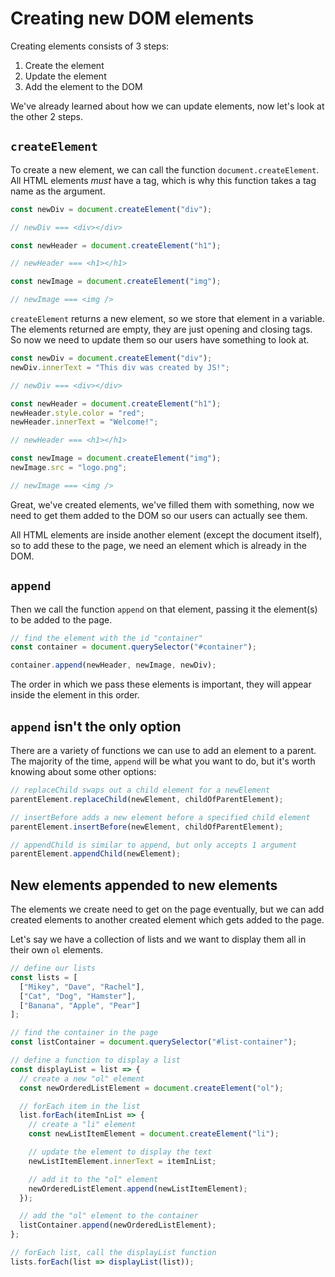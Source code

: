 # Creating new DOM elements

Creating elements consists of 3 steps:

1. Create the element
2. Update the element
3. Add the element to the DOM

We've already learned about how we can update elements, now let's look at the other 2 steps.

## `createElement`

To create a new element, we can call the function `document.createElement`. All HTML elements _must_ have a tag, which is why this function takes a tag name as the argument.

```javascript
const newDiv = document.createElement("div");

// newDiv === <div></div>

const newHeader = document.createElement("h1");

// newHeader === <h1></h1>

const newImage = document.createElement("img");

// newImage === <img />
```

`createElement` returns a new element, so we store that element in a variable. The elements returned are empty, they are just opening and closing tags. So now we need to update them so our users have something to look at.

```javascript
const newDiv = document.createElement("div");
newDiv.innerText = "This div was created by JS!";

// newDiv === <div></div>

const newHeader = document.createElement("h1");
newHeader.style.color = "red";
newHeader.innerText = "Welcome!";

// newHeader === <h1></h1>

const newImage = document.createElement("img");
newImage.src = "logo.png";

// newImage === <img />
```

Great, we've created elements, we've filled them with something, now we need to get them added to the DOM so our users can actually see them.

All HTML elements are inside another element (except the document itself), so to add these to the page, we need an element which is already in the DOM.

## `append`

Then we call the function `append` on that element, passing it the element(s) to be added to the page.

```javascript
// find the element with the id "container"
const container = document.querySelector("#container");

container.append(newHeader, newImage, newDiv);
```

The order in which we pass these elements is important, they will appear inside the element in this order.

## `append` isn't the only option

There are a variety of functions we can use to add an element to a parent. The majority of the time, `append` will be what you want to do, but it's worth knowing about some other options:

```javascript
// replaceChild swaps out a child element for a newElement
parentElement.replaceChild(newElement, childOfParentElement);

// insertBefore adds a new element before a specified child element
parentElement.insertBefore(newElement, childOfParentElement);

// appendChild is similar to append, but only accepts 1 argument
parentElement.appendChild(newElement);
```

## New elements appended to new elements

The elements we create need to get on the page eventually, but we can add created elements to another created element which gets added to the page.

Let's say we have a collection of lists and we want to display them all in their own `ol` elements.

```javascript
// define our lists
const lists = [
  ["Mikey", "Dave", "Rachel"],
  ["Cat", "Dog", "Hamster"],
  ["Banana", "Apple", "Pear"]
];

// find the container in the page
const listContainer = document.querySelector("#list-container");

// define a function to display a list
const displayList = list => {
  // create a new "ol" element
  const newOrderedListElement = document.createElement("ol");

  // forEach item in the list
  list.forEach(itemInList => {
    // create a "li" element
    const newListItemElement = document.createElement("li");

    // update the element to display the text
    newListItemElement.innerText = itemInList;

    // add it to the "ol" element
    newOrderedListElement.append(newListItemElement);
  });

  // add the "ol" element to the container
  listContainer.append(newOrderedListElement);
};

// forEach list, call the displayList function
lists.forEach(list => displayList(list));
```
